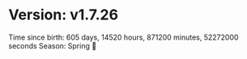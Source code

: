 # Version: v1.7.26
Time since birth: 605 days, 14520 hours, 871200 minutes, 52272000 seconds
Season: Spring 🌸
